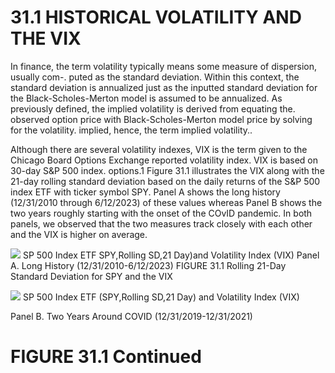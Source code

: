 # 31.1 HISTORICAL VOLATILITY AND THE VIX

In finance, the term volatility typically means some measure of dispersion, usually com-. puted as the standard deviation. Within this context, the standard deviation is annualized just as the inputted standard deviation for the Black-Scholes-Merton model is assumed to be annualized. As previously defined, the implied volatility is derived from equating the. observed option price with Black-Scholes-Merton model price by solving for the volatility. implied, hence, the term implied volatility..

Although there are several volatility indexes, VIX is the term given to the Chicago Board Options Exchange reported volatility index. VIX is based on 30-day S&P 500 index. options.1 Figure 31.1 illustrates the VIX along with the 21-day rolling standard deviation based on the daily returns of the S&P 500 index ETF with ticker symbol SPY. Panel A shows the long history (12/31/2010 through 6/12/2023) of these values whereas Panel B shows the two years roughly starting with the onset of the COvID pandemic. In both panels, we observed that the two measures track closely with each other and the VIX is higher on average.

![](images/a414bb1685e8b6ccae478d43f60239ed140e1372ffff74e4f17431035f3077cc.jpg)
SP 500 Index ETF SPY,Rolling SD,21 Day)and Volatility Index (VIX)
Panel A. Long History (12/31/2010-6/12/2023)
FIGURE 31.1  Rolling 21-Day Standard Deviation for SPY and the VIX

![](images/9c86d047198a359e7558b05a40a319efc0fefb7d352b988f342d0a67d0bcdd70.jpg)
SP 500 Index ETF (SPY,Rolling SD,21 Day) and Volatility Index (VIX)

Panel B. Two Years Around COVID (12/31/2019-12/31/2021)

# FIGURE 31.1 Continued
